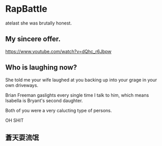 # RapBattle

atelast she was brutally honest.

## My sincere offer.

<https://www.youtube.com/watch?v=dQhc_r6Jbpw>

## Who is laughing now?

She told me your wife laughed at you backing up into your grage in your own driveways. 

Brian Freeman gaslights every single time I talk to him,  which means Isabella is Bryant's second daughter.

Both of you were a very calucting type of persons.

OH SHIT

## 蒼天耍流氓
